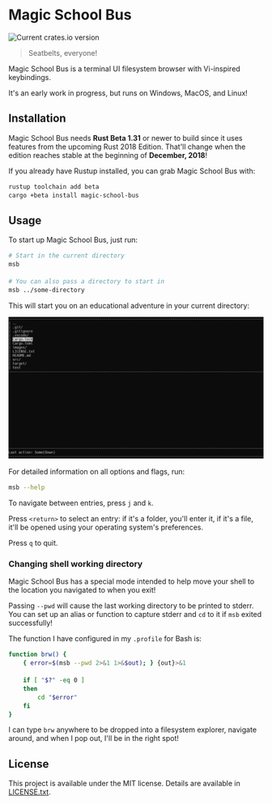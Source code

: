 # Magic School Bus
![Current crates.io version](https://img.shields.io/crates/v/magic-school-bus.svg)
> Seatbelts, everyone!

Magic School Bus is a terminal UI filesystem browser with Vi-inspired keybindings.

It's an early work in progress, but runs on Windows, MacOS, and Linux!

## Installation
Magic School Bus needs **Rust Beta 1.31** or newer to build since it uses features from the upcoming Rust 2018 Edition. That'll change when the edition reaches stable at the beginning of **December, 2018**!

If you already have Rustup installed, you can grab Magic School Bus with:

```sh
rustup toolchain add beta
cargo +beta install magic-school-bus
```

## Usage
To start up Magic School Bus, just run:

```sh
# Start in the current directory
msb

# You can also pass a directory to start in
msb ../some-directory
```

This will start you on an educational adventure in your current directory:

![Example of Magic School Bus](images/example.png)

For detailed information on all options and flags, run:

```sh
msb --help
```

To navigate between entries, press `j` and `k`.

Press `<return>` to select an entry: if it's a folder, you'll enter it, if it's a file, it'll be opened using your operating system's preferences.

Press `q` to quit.

### Changing shell working directory
Magic School Bus has a special mode intended to help move your shell to the location you navigated to when you exit!

Passing `--pwd` will cause the last working directory to be printed to stderr. You can set up an alias or function to capture stderr and `cd` to it if `msb` exited successfully!

The function I have configured in my `.profile` for Bash is:

```bash
function brw() {
	{ error=$(msb --pwd 2>&1 1>&$out); } {out}>&1

	if [ "$?" -eq 0 ]
	then
		cd "$error"
	fi
}
```

I can type `brw` anywhere to be dropped into a filesystem explorer, navigate around, and when I pop out, I'll be in the right spot!

## License
This project is available under the MIT license. Details are available in [LICENSE.txt](LICENSE.txt).